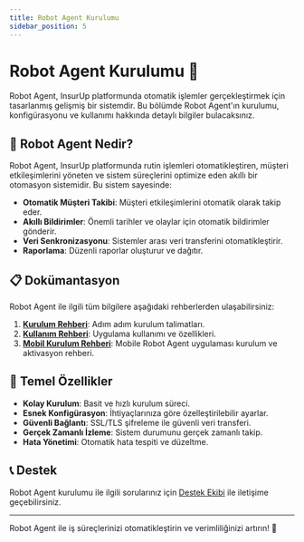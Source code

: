 ```yaml
---
title: Robot Agent Kurulumu
sidebar_position: 5
---
```


# Robot Agent Kurulumu 🤖

Robot Agent, InsurUp platformunda otomatik işlemler gerçekleştirmek için tasarlanmış gelişmiş bir sistemdir. Bu bölümde Robot Agent'ın kurulumu, konfigürasyonu ve kullanımı hakkında detaylı bilgiler bulacaksınız.

## 🎯 Robot Agent Nedir?

Robot Agent, InsurUp platformunda rutin işlemleri otomatikleştiren, müşteri etkileşimlerini yöneten ve sistem süreçlerini optimize eden akıllı bir otomasyon sistemidir. Bu sistem sayesinde:

- **Otomatik Müşteri Takibi**: Müşteri etkileşimlerini otomatik olarak takip eder.
- **Akıllı Bildirimler**: Önemli tarihler ve olaylar için otomatik bildirimler gönderir.
- **Veri Senkronizasyonu**: Sistemler arası veri transferini otomatikleştirir.
- **Raporlama**: Düzenli raporlar oluşturur ve dağıtır.

## 📋 Dokümantasyon

Robot Agent ile ilgili tüm bilgilere aşağıdaki rehberlerden ulaşabilirsiniz:

1. **[Kurulum Rehberi](./kurulum-rehberi.md)**: Adım adım kurulum talimatları.
2. **[Kullanım Rehberi](./kullanim-rehberi.md)**: Uygulama kullanımı ve özellikleri.
3. **[Mobil Kurulum Rehberi](./mobil-kurulum-rehberi.md)**: Mobile Robot Agent uygulaması kurulum ve aktivasyon rehberi.

## 🔧 Temel Özellikler

- **Kolay Kurulum**: Basit ve hızlı kurulum süreci.
- **Esnek Konfigürasyon**: İhtiyaçlarınıza göre özelleştirilebilir ayarlar.
- **Güvenli Bağlantı**: SSL/TLS şifreleme ile güvenli veri transferi.
- **Gerçek Zamanlı İzleme**: Sistem durumunu gerçek zamanlı takip.
- **Hata Yönetimi**: Otomatik hata tespiti ve düzeltme.

## 📞 Destek

Robot Agent kurulumu ile ilgili sorularınız için [Destek Ekibi](mailto:destek@insurup.com) ile iletişime geçebilirsiniz.

---

Robot Agent ile iş süreçlerinizi otomatikleştirin ve verimliliğinizi artırın! 🚀
